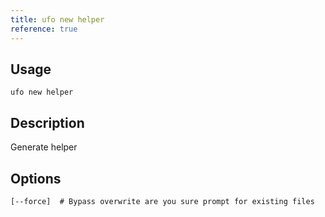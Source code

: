 ```yaml
---
title: ufo new helper
reference: true
---
```


## Usage

    ufo new helper

## Description

Generate helper


## Options

```
[--force]  # Bypass overwrite are you sure prompt for existing files
```

